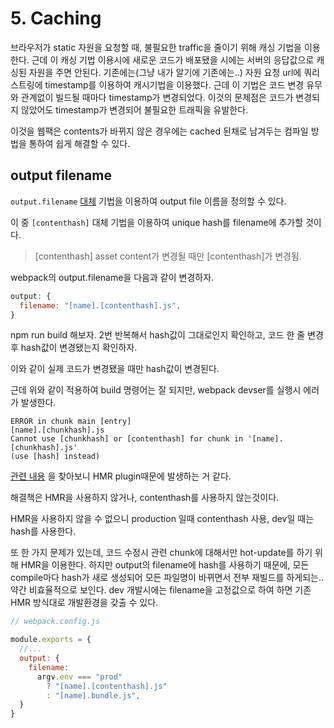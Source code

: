 # 5. Caching

브라우저가 static 자원을 요청할 때, 불필요한 traffic을 줄이기 위해 캐싱 기법을 이용한다. 근데 이 캐싱 기법 이용시에 새로운 코드가 배포됐을 시에는 서버의 응답값으로 캐싱된 자원을 주면 안된다. 기존에는(그냥 내가 알기에 기존에는..) 자원 요청 url에 쿼리스트링에 timestamp를 이용하여 캐시기법을 이용했다. 근데 이 기법은 코드 변경 유무와 관계없이 빌드될 때마다 timestamp가 변경되었다. 이것의 문제점은 코드가 변경되지 않았어도 timestamp가 변경되어 불필요한 트래픽을 유발한다.

이것을 웹팩은 contents가 바뀌지 않은 경우에는 cached 된채로 남겨두는 컴파일 방법을 통하여 쉽게 해결할 수 있다.

## output filename

`output.filename` [대체](https://webpack.js.org/configuration/output/#output-filename) 기법을 이용하여 output file 이름을 정의할 수 있다. 

이 중 `[contenthash]` 대체 기법을 이용하여 unique hash를 filename에 추가할 것이다.

> [contenthash]
> asset content가 변경될 때만 [contenthash]가 변경됨.

webpack의 output.filename을 다음과 같이 변경하자.

```js
output: {
  filename: "[name].[contenthash].js",
}
```

npm run build 해보자. 2번 반복해서 hash값이 그대로인지 확인하고, 코드 한 줄 변경 후 hash값이 변경됐는지 확인하자.

이와 같이 실제 코드가 변경됐을 때만 hash값이 변경된다.

근데 위와 같이 적용하여 build 명령어는 잘 되지만, webpack devser를 실행시 에러가 발생한다.

```
ERROR in chunk main [entry]
[name].[chunkhash].js
Cannot use [chunkhash] or [contenthash] for chunk in '[name].[chunkhash].js' 
(use [hash] instead)
```

[관련 내용](https://stackoverflow.com/questions/50217480/cannot-use-chunkhash-or-contenthash-for-chunk-in-name-chunkhash-js-us) 을 찾아보니 HMR plugin때문에 발생하는 거 같다.

해결책은 HMR을 사용하지 않거나, contenthash를 사용하지 않는것이다. 

HMR을 사용하지 않을 수 없으니 production 일때 contenthash 사용, dev일 때는 hash를 사용한다.

또 한 가지 문제가 있는데, 코드 수정시 관련 chunk에 대해서만 hot-update를 하기 위해 HMR을 이용한다. 하지만 output의 filename에 hash를 사용하기 때문에, 모든 compile마다 hash가 새로 생성되어 모든 파일명이 바뀌면서 전부 재빌드를 하게되는.. 약간 비효율적으로 보인다. dev 개발시에는 filename을 고정값으로 하여 하면 기존 HMR 방식대로 개발환경을 갖출 수 있다.

```js
// webpack.config.js

module.exports = {
  //...
  output: {
    filename:
      argv.env === "prod"
        ? "[name].[contenthash].js"
        : "[name].bundle.js",
  }
}
```
